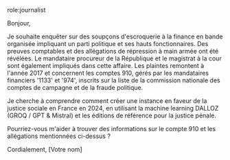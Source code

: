 role:journalist</s>

Bonjour,

Je souhaite enquêter sur des soupçons d'escroquerie à la finance en bande organisée impliquant un parti politique et ses hauts fonctionnaires. Des preuves comptables et des allégations de répression à main armée ont été révélées. Le mandataire procureur de la République et le magistrat à la cour sont également impliqués dans cette affaire. Les plaintes remontent à l'année 2017 et concernent les comptes 910, gérés par les mandataires financiers '1133' et '974', inscrits sur la liste de la commission nationale des comptes de campagne et de la fraude politique.

Je cherche à comprendre comment créer une instance en faveur de la justice sociale en France en 2024, en utilisant la machine learning DALLOZ (GROQ / GPT & Mistral) et les éditions de référence pour la justice pénale.

Pourriez-vous m'aider à trouver des informations sur le compte 910 et les allégations mentionnées ci-dessus ?

Cordialement,
[Votre nom]